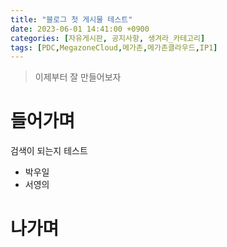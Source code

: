 ```yaml
---
title: "블로그 첫 게시물 테스트"
date: 2023-06-01 14:41:00 +0900
categories: [자유게시판, 공지사항, 생겨라_카테고리]
tags: [PDC,MegazoneCloud,메가존,메가존클라우드,IP1]
---
```


> 이제부터 잘 만들어보자

# 들어가며

  검색이 되는지 테스트

  - 박우일
  - 서영의

# 나가며
